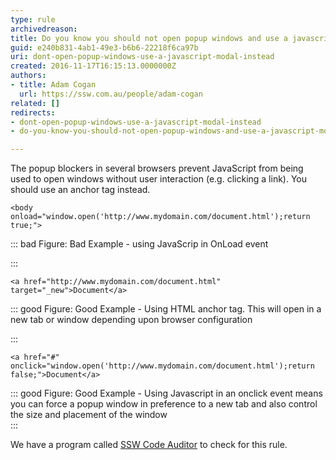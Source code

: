 ```yaml
---
type: rule
archivedreason: 
title: Do you know you should not open popup windows and use a javascript modal instead?
guid: e240b831-4ab1-49e3-b6b6-22218f6ca97b
uri: dont-open-popup-windows-use-a-javascript-modal-instead
created: 2016-11-17T16:15:13.0000000Z
authors:
- title: Adam Cogan
  url: https://ssw.com.au/people/adam-cogan
related: []
redirects:
- dont-open-popup-windows-use-a-javascript-modal-instead
- do-you-know-you-should-not-open-popup-windows-and-use-a-javascript-modal-instead

---
```


The popup blockers in several browsers prevent JavaScript from being used to open windows without user interaction (e.g. clicking a link). You should use an anchor tag instead.

<!--endintro-->



```
<body onload="window.open('http://www.mydomain.com/document.html');return true;">
```




::: bad
Figure: Bad Example - using JavaScrip in OnLoad event

:::



```
<a href="http://www.mydomain.com/document.html" target="_new">Document</a>
```




::: good
Figure: Good Example - Using HTML anchor tag. This will open in a new tab or window depending upon browser configuration

:::



```
<a href="#" onclick="window.open('http://www.mydomain.com/document.html');return false;">Document</a>
```




::: good
Figure: Good Example - Using Javascript in an onclick event means you can force a popup window in preference to a new tab and also control the size and placement of the window  
:::

We have a program called [SSW Code Auditor](https&#58;//www.ssw.com.au/ssw/CodeAuditor/) to check for this rule.
